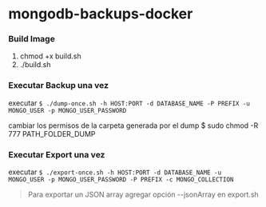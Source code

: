 # mongodb-backups-docker

### Build Image

1. chmod +x build.sh
2. ./build.sh

### Executar Backup una vez

executar `$ ./dump-once.sh -h HOST:PORT -d DATABASE_NAME -P PREFIX -u MONGO_USER -p MONGO_USER_PASSWORD`

cambiar los permisos de la carpeta generada por el dump \$ sudo chmod -R 777 PATH_FOLDER_DUMP

### Executar Export una vez

executar `$ ./export-once.sh -h HOST:PORT -d DATABASE_NAME -u MONGO_USER -p MONGO_USER_PASSWORD -P PREFIX -c MONGO_COLLECTION`

> Para exportar un JSON array agregar opción --jsonArray en export.sh
